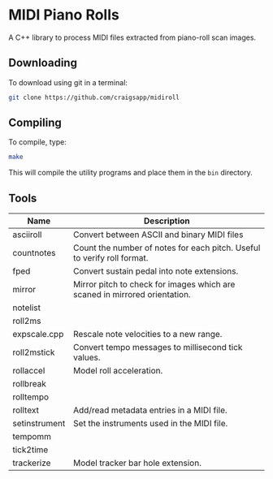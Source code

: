 # MIDI Piano Rolls

A C++ library to process MIDI files extracted from piano-roll scan images.

## Downloading

To download using git in a terminal:

```bash
git clone https://github.com/craigsapp/midiroll
```

## Compiling

To compile, type:

```bash
make
```

This will compile the utility programs and place them in the `bin` directory.



## Tools


| Name                | Description                                        |
|---------------------|----------------------------------------------------|
| asciiroll           | Convert between ASCII and binary MIDI files        |
| countnotes          | Count the number of notes for each pitch.  Useful to verify roll format. |
| fped                | Convert sustain pedal into note extensions.        |
| mirror              | Mirror pitch to check for images which are scaned in mirrored orientation. |
| notelist            |                                                    |
| roll2ms             |                                                    |
| expscale.cpp        | Rescale note velocities to a new range.            |
| roll2mstick         | Convert tempo messages to millisecond tick values. |
| rollaccel           | Model roll acceleration.                           |
| rollbreak           |                                                    |
| rolltempo           |                                                    |
| rolltext            | Add/read metadata entries in a MIDI file.          |
| setinstrument       | Set the instruments used in the MIDI file.         |
| tempomm             |                                                    |
| tick2time           |                                                    |
| trackerize          | Model tracker bar hole extension.                  |

